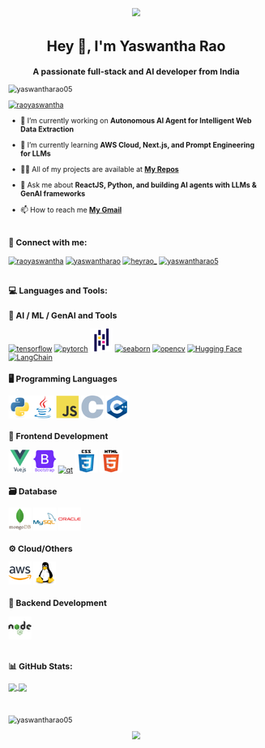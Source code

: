 <p align="center">
  <img src="https://capsule-render.vercel.app/api?type=waving&color=gradient&text=Hello!&height=100&section=header"/>
</p>

<h1 align="center">Hey 👋, I'm Yaswantha Rao</h1>
<h3 align="center">A passionate full-stack and AI developer from India</h3>

<p align="left"> <img src="https://komarev.com/ghpvc/?username=yaswantharao05&label=Profile%20views&color=0e75b6&style=flat" alt="yaswantharao05" /> </p>

<p align="left"> <a href="https://twitter.com/raoyaswantha" target="blank"><img src="https://img.shields.io/twitter/follow/raoyaswantha?logo=twitter&style=for-the-badge" alt="raoyaswantha" /></a> </p>

- 🔭 I’m currently working on **Autonomous AI Agent for Intelligent Web Data Extraction**

- 🌱 I’m currently learning **AWS Cloud, Next.js, and Prompt Engineering for LLMs**

- 👨‍💻 All of my projects are available at **[My Repos](https://github.com/yaswantharao05?tab=repositories)**

- 💬 Ask me about **ReactJS, Python, and building AI agents with LLMs & GenAI frameworks**

- 📫 How to reach me **[My Gmail](yaswanthaparagada@gmail.com)**


# <h3 align="left">🤝 Connect with me:</h3>
<p align="left">
<a href="https://twitter.com/raoyaswantha" target="blank"><img align="center" src="https://raw.githubusercontent.com/rahuldkjain/github-profile-readme-generator/master/src/images/icons/Social/twitter.svg" alt="raoyaswantha" height="30" width="40" /></a>
<a href="https://linkedin.com/in/yaswantharao" target="blank"><img align="center" src="https://raw.githubusercontent.com/rahuldkjain/github-profile-readme-generator/master/src/images/icons/Social/linked-in-alt.svg" alt="yaswantharao" height="30" width="40" /></a>
<a href="https://instagram.com/heyrao_" target="blank"><img align="center" src="https://raw.githubusercontent.com/rahuldkjain/github-profile-readme-generator/master/src/images/icons/Social/instagram.svg" alt="heyrao_" height="30" width="40" /></a> 
<!-- <a href="https://www.leetcode.com/yaswantharao05" target="blank"><img align="center" src="https://raw.githubusercontent.com/rahuldkjain/github-profile-readme-generator/master/src/images/icons/Social/leet-code.svg" alt="yaswantharao05" height="30" width="40" /></a> -->
<a href="https://www.hackerrank.com/yaswantharao5" target="blank"><img align="center" src="https://raw.githubusercontent.com/rahuldkjain/github-profile-readme-generator/master/src/images/icons/Social/hackerrank.svg" alt="yaswantharao5" height="30" width="40" /></a>
</p>

# <h3 align="left">💻 Languages and Tools:</h3>

<h3 align="left">🧠 AI / ML / GenAI and Tools</h3>
<p align="left"> <a href="https://www.tensorflow.org"><img src="https://www.vectorlogo.zone/logos/tensorflow/tensorflow-icon.svg" alt="tensorflow" width="45" height="45"/></a> <a href="https://pytorch.org/"><img src="https://www.vectorlogo.zone/logos/pytorch/pytorch-icon.svg" alt="pytorch" width="45" height="45"/></a> <a href="https://pandas.pydata.org/"><img src="https://raw.githubusercontent.com/devicons/devicon/2ae2a900d2f041da66e950e4d48052658d850630/icons/pandas/pandas-original.svg" alt="pandas" width="45" height="45"/></a> <a href="https://seaborn.pydata.org/"><img src="https://seaborn.pydata.org/_images/logo-mark-lightbg.svg" alt="seaborn" width="45" height="45"/></a> <a href="https://opencv.org/"><img src="https://www.vectorlogo.zone/logos/opencv/opencv-icon.svg" alt="opencv" width="45" height="45"/></a> <a href="https://huggingface.co/" target="_blank" rel="noreferrer"> <img src="https://huggingface.co/front/assets/huggingface_logo-noborder.svg" alt="Hugging Face" width="45" height="45"/></a> <a href="https://www.langchain.com/" target="_blank" rel="noreferrer"> <img src="https://avatars.githubusercontent.com/u/139944058?s=200&v=4" alt="LangChain" width="45" height="45"/></a></p>

<!-- <h3 align="left">🧠 GenAI / LLM Tools</h3>
<p align="left"> <a href="https://www.langchain.com/" target="_blank" rel="noreferrer"> <img src="https://avatars.githubusercontent.com/u/139944058?s=200&v=4" alt="LangChain" width="45" height="45"/> </a> <a href="https://www.langgraph.dev/" target="_blank" rel="noreferrer"> <img src="https://raw.githubusercontent.com/langchain-ai/langgraph/main/docs/static/img/logo.svg" alt="LangGraph" width="45" height="45"/> </a> <a href="https://ollama.com/" target="_blank" rel="noreferrer"> <img src="https://avatars.githubusercontent.com/u/151407791?s=200&v=4" alt="Ollama" width="45" height="45"/> </a> <a href="https://www.trychroma.com/" target="_blank" rel="noreferrer"> <img src="https://avatars.githubusercontent.com/u/123210226?s=200&v=4" alt="ChromaDB" width="45" height="45"/> </a> <a href="https://huggingface.co/" target="_blank" rel="noreferrer"> <img src="https://huggingface.co/front/assets/huggingface_logo-noborder.svg" alt="Hugging Face" width="45" height="45"/> </a> </p> -->

<h3 align="left">🖥 Programming Languages</h3>
<p align="left">  <a href="https://www.python.org"><img src="https://raw.githubusercontent.com/devicons/devicon/master/icons/python/python-original.svg" alt="python" width="45" height="45"/></a><a href="https://www.java.com"><img src="https://raw.githubusercontent.com/devicons/devicon/master/icons/java/java-original.svg" alt="java" width="45" height="45"/></a>    <a href="https://developer.mozilla.org/en-US/docs/Web/JavaScript"><img src="https://raw.githubusercontent.com/devicons/devicon/master/icons/javascript/javascript-original.svg" alt="javascript" width="45" height="45"/></a> <a href="https://www.cprogramming.com/"><img src="https://raw.githubusercontent.com/devicons/devicon/master/icons/c/c-original.svg" alt="c" width="45" height="45"/></a> <a href="https://www.w3schools.com/cpp/"><img src="https://raw.githubusercontent.com/devicons/devicon/master/icons/cplusplus/cplusplus-original.svg" alt="cplusplus" width="45" height="45"/></a> </p>

<h3 align="left">🎨 Frontend Development</h3>
<p align="left"> <a href="https://vuejs.org/"><img src="https://raw.githubusercontent.com/devicons/devicon/master/icons/vuejs/vuejs-original-wordmark.svg" alt="vuejs" width="45" height="45"/></a> <a href="https://getbootstrap.com"><img src="https://raw.githubusercontent.com/devicons/devicon/master/icons/bootstrap/bootstrap-plain-wordmark.svg" alt="bootstrap" width="45" height="45"/></a> <a href="https://www.qt.io/"><img src="https://upload.wikimedia.org/wikipedia/commons/0/0b/Qt_logo_2016.svg" alt="qt" width="45" height="45"/></a> <a href="https://www.w3schools.com/css/"><img src="https://raw.githubusercontent.com/devicons/devicon/master/icons/css3/css3-original-wordmark.svg" alt="css3" width="45" height="45"/></a> <a href="https://www.w3.org/html/"><img src="https://raw.githubusercontent.com/devicons/devicon/master/icons/html5/html5-original-wordmark.svg" alt="html5" width="45" height="45"/></a> </p>

<h3 align="left">🗃 Database</h3>
<p align="left"> <a href="https://www.mongodb.com/"><img src="https://raw.githubusercontent.com/devicons/devicon/master/icons/mongodb/mongodb-original-wordmark.svg" alt="mongodb" width="45" height="45"/></a> <a href="https://www.mysql.com/"><img src="https://raw.githubusercontent.com/devicons/devicon/master/icons/mysql/mysql-original-wordmark.svg" alt="mysql" width="45" height="45"/></a> <a href="https://www.oracle.com/"><img src="https://raw.githubusercontent.com/devicons/devicon/master/icons/oracle/oracle-original.svg" alt="oracle" width="45" height="45"/></a> </p>

<h3 align="left">⚙️ Cloud/Others</h3>
<p align="left"> <a href="https://aws.amazon.com"><img src="https://raw.githubusercontent.com/devicons/devicon/master/icons/amazonwebservices/amazonwebservices-original-wordmark.svg" alt="aws" width="45" height="45"/></a> <a href="https://www.linux.org/"><img src="https://raw.githubusercontent.com/devicons/devicon/master/icons/linux/linux-original.svg" alt="linux" width="45" height="45"/></a> </p>

<h3 align="left">🧩 Backend Development</h3>
<p align="left"> <a href="https://nodejs.org"><img src="https://raw.githubusercontent.com/devicons/devicon/master/icons/nodejs/nodejs-original-wordmark.svg" alt="nodejs" width="45" height="45"/></a> </p>

<!--
<p align="left"> 
  <a href="https://aws.amazon.com" target="_blank" rel="noreferrer"> 
  <img src="https://raw.githubusercontent.com/devicons/devicon/master/icons/amazonwebservices/amazonwebservices-original-wordmark.svg" alt="aws" width="45" height="45"/> </a> 
  <a href="https://getbootstrap.com" target="_blank" rel="noreferrer"> 
<img src="https://raw.githubusercontent.com/devicons/devicon/master/icons/bootstrap/bootstrap-plain-wordmark.svg" alt="bootstrap" width="45" height="45"/> </a> 
  <a href="https://www.cprogramming.com/" target="_blank" rel="noreferrer"> 
  <img src="https://raw.githubusercontent.com/devicons/devicon/master/icons/c/c-original.svg" alt="c" width="45" height="45"/> </a> 
  <a href="https://www.w3schools.com/cpp/" target="_blank" rel="noreferrer"> 
    <img src="https://raw.githubusercontent.com/devicons/devicon/master/icons/cplusplus/cplusplus-original.svg" alt="cplusplus" width="45" height="45"/> </a> 
  <a href="https://www.w3schools.com/css/" target="_blank" rel="noreferrer"> 
      <img src="https://raw.githubusercontent.com/devicons/devicon/master/icons/css3/css3-original-wordmark.svg" alt="css3" width="45" height="45"/> </a> 
  <a href="https://www.w3.org/html/" target="_blank" rel="noreferrer"> 
        <img src="https://raw.githubusercontent.com/devicons/devicon/master/icons/html5/html5-original-wordmark.svg" alt="html5" width="45" height="45"/> </a>
  <a href="https://www.java.com" target="_blank" rel="noreferrer"> 
        <img src="https://raw.githubusercontent.com/devicons/devicon/master/icons/java/java-original.svg" alt="java" width="45" height="45"/> </a> 
  <a href="https://developer.mozilla.org/en-US/docs/Web/JavaScript" target="_blank" rel="noreferrer"> 
          <img src="https://raw.githubusercontent.com/devicons/devicon/master/icons/javascript/javascript-original.svg" alt="javascript" width="45" height="45"/> </a> 
  <a href="https://www.linux.org/" target="_blank" rel="noreferrer"> 
            <img src="https://raw.githubusercontent.com/devicons/devicon/master/icons/linux/linux-original.svg" alt="linux" width="45" height="45"/> </a> 
  <a href="https://www.mongodb.com/" target="_blank" rel="noreferrer"> 
            <img src="https://raw.githubusercontent.com/devicons/devicon/master/icons/mongodb/mongodb-original-wordmark.svg" alt="mongodb" width="45" height="45"/> </a> 
  <a href="https://www.mysql.com/" target="_blank" rel="noreferrer"> 
              <img src="https://raw.githubusercontent.com/devicons/devicon/master/icons/mysql/mysql-original-wordmark.svg" alt="mysql" width="45" height="45"/> </a> 
  <a href="https://nodejs.org" target="_blank" rel="noreferrer"> 
                <img src="https://raw.githubusercontent.com/devicons/devicon/master/icons/nodejs/nodejs-original-wordmark.svg" alt="nodejs" width="45" height="45"/> </a> 
  <a href="https://opencv.org/" target="_blank" rel="noreferrer"> 
                  <img src="https://www.vectorlogo.zone/logos/opencv/opencv-icon.svg" alt="opencv" width="45" height="45"/> </a>
  <a href="https://www.oracle.com/" target="_blank" rel="noreferrer"> <img src="https://raw.githubusercontent.com/devicons/devicon/master/icons/oracle/oracle-original.svg" alt="oracle" width="45" height="45"/> </a> 
  <a href="https://pandas.pydata.org/" target="_blank" rel="noreferrer"> 
                    <img src="https://raw.githubusercontent.com/devicons/devicon/2ae2a900d2f041da66e950e4d48052658d850630/icons/pandas/pandas-original.svg" alt="pandas" width="45" height="45"/> </a> 
  <a href="https://www.python.org" target="_blank" rel="noreferrer"> 
                      <img src="https://raw.githubusercontent.com/devicons/devicon/master/icons/python/python-original.svg" alt="python" width="45" height="45"/> </a> 
  <a href="https://pytorch.org/" target="_blank" rel="noreferrer"> 
                        <img src="https://www.vectorlogo.zone/logos/pytorch/pytorch-icon.svg" alt="pytorch" width="45" height="45"/> </a> 
  <a href="https://www.qt.io/" target="_blank" rel="noreferrer"> 
                          <img src="https://upload.wikimedia.org/wikipedia/commons/0/0b/Qt_logo_2016.svg" alt="qt" width="45" height="45"/> </a> 
  <a href="https://seaborn.pydata.org/" target="_blank" rel="noreferrer"> 
                            <img src="https://seaborn.pydata.org/_images/logo-mark-lightbg.svg" alt="seaborn" width="45" height="45"/> </a> 
  <a href="https://www.tensorflow.org" target="_blank" rel="noreferrer"> 
                              <img src="https://www.vectorlogo.zone/logos/tensorflow/tensorflow-icon.svg" alt="tensorflow" width="45" height="45"/> </a>
  <a href="https://vuejs.org/" target="_blank" rel="noreferrer"> 
                                <img src="https://raw.githubusercontent.com/devicons/devicon/master/icons/vuejs/vuejs-original-wordmark.svg" alt="vuejs" width="45" height="45"/> </a> </p>-->

# <h3 align="left">📊 GitHub Stats:</h3>

<p>
  <a href="https://github.com/yaswantharao05/github-readme-stats">
    <img height=200 align="center" src="https://github-readme-stats.vercel.app/api?username=yaswantharao05&show_icons=true&locale=en" />
  </a>
  <a href="https://github.com/yaswantharao05/convoychat">
    <img height=200 align="center" src="https://github-readme-stats.vercel.app/api/top-langs?username=yaswantharao05&layout=compact&langs_count=8&card_width=280&hide_progress=true" />
  </a>
 </p>
<!--<p>
  <img align="left" src="https://github-readme-stats.vercel.app/api/top-langs?username=yaswantharao05&show_icons=true&locale=en&layout=compact&hide_progress=true" alt="yaswantharao05" />
</p>
<p>&nbsp;<img align="center" src="https://github-readme-stats.vercel.app/api?username=yaswantharao05&show_icons=true&locale=en" alt="yaswantharao05" /></p>
 -->
 <br/>
<p>
  <img align="center" src="https://github-readme-streak-stats.herokuapp.com/?user=yaswantharao05&" alt="yaswantharao05" />
 </p>

<p align="center">
  <img src="https://capsule-render.vercel.app/api?type=waving&color=gradient&height=100&section=footer"/>
</p>
